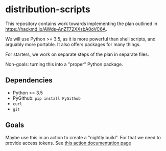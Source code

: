 # distribution-scripts

This repository contains work towards implementing the plan outlined
in <https://hackmd.io/AWds-AnZT72XXsbA0oVC6A>.

We will use Python >= 3.5, as it is more powerful than shell scripts,
and arguably more portable. It also offers packages for many things.

For starters, we work on separate steps of the plan in separate files.

Non-goals: turning this into a "proper" Python package. 

## Dependencies
- Python >= 3.5
- PyGithub: `pip install PyGithub`
- `curl`
- `git`

## Goals
Maybe use this in an action to create a "nightly build". For that we need to
provide access tokens. See
[this action documentation page](https://docs.github.com/en/actions/learn-github-actions/security-hardening-for-github-actions)
